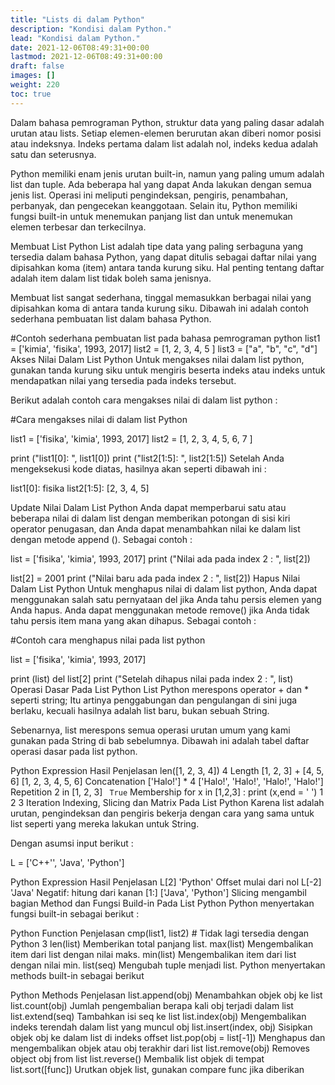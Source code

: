 ```yaml
---
title: "Lists di dalam Python"
description: "Kondisi dalam Python."
lead: "Kondisi dalam Python."
date: 2021-12-06T08:49:31+00:00
lastmod: 2021-12-06T08:49:31+00:00
draft: false
images: []
weight: 220
toc: true
---
```

Dalam bahasa pemrograman Python, struktur data yang paling dasar adalah urutan atau lists. Setiap elemen-elemen berurutan akan diberi nomor posisi atau indeksnya. Indeks pertama dalam list adalah nol, indeks kedua adalah satu dan seterusnya.

Python memiliki enam jenis urutan built-in, namun yang paling umum adalah list dan tuple. Ada beberapa hal yang dapat Anda lakukan dengan semua jenis list. Operasi ini meliputi pengindeksan, pengiris, penambahan, perbanyak, dan pengecekan keanggotaan. Selain itu, Python memiliki fungsi built-in untuk menemukan panjang list dan untuk menemukan elemen terbesar dan terkecilnya.

Membuat List Python
List adalah tipe data yang paling serbaguna yang tersedia dalam bahasa Python, yang dapat ditulis sebagai daftar nilai yang dipisahkan koma (item) antara tanda kurung siku. Hal penting tentang daftar adalah item dalam list tidak boleh sama jenisnya.

Membuat list sangat sederhana, tinggal memasukkan berbagai nilai yang dipisahkan koma di antara tanda kurung siku. Dibawah ini adalah contoh sederhana pembuatan list dalam bahasa Python.

#Contoh sederhana pembuatan list pada bahasa pemrograman python
list1 = ['kimia', 'fisika', 1993, 2017]
list2 = [1, 2, 3, 4, 5 ]
list3 = ["a", "b", "c", "d"]
Akses Nilai Dalam List Python
Untuk mengakses nilai dalam list python, gunakan tanda kurung siku untuk mengiris beserta indeks atau indeks untuk mendapatkan nilai yang tersedia pada indeks tersebut.

Berikut adalah contoh cara mengakses nilai di dalam list python :

#Cara mengakses nilai di dalam list Python

list1 = ['fisika', 'kimia', 1993, 2017]
list2 = [1, 2, 3, 4, 5, 6, 7 ]

print ("list1[0]: ", list1[0])
print ("list2[1:5]: ", list2[1:5])
Setelah Anda mengeksekusi kode diatas, hasilnya akan seperti dibawah ini :

list1[0]: fisika list2[1:5]: [2, 3, 4, 5]

Update Nilai Dalam List Python
Anda dapat memperbarui satu atau beberapa nilai di dalam list dengan memberikan potongan di sisi kiri operator penugasan, dan Anda dapat menambahkan nilai ke dalam list dengan metode append (). Sebagai contoh :

list = ['fisika', 'kimia', 1993, 2017]
print ("Nilai ada pada index 2 : ", list[2])

list[2] = 2001
print ("Nilai baru ada pada index 2 : ", list[2])
Hapus Nilai Dalam List Python
Untuk menghapus nilai di dalam list python, Anda dapat menggunakan salah satu pernyataan del jika Anda tahu persis elemen yang Anda hapus. Anda dapat menggunakan metode remove() jika Anda tidak tahu persis item mana yang akan dihapus. Sebagai contoh :

#Contoh cara menghapus nilai pada list python

list = ['fisika', 'kimia', 1993, 2017]

print (list)
del list[2]
print ("Setelah dihapus nilai pada index 2 : ", list)
Operasi Dasar Pada List Python
List Python merespons operator + dan * seperti string; Itu artinya penggabungan dan pengulangan di sini juga berlaku, kecuali hasilnya adalah list baru, bukan sebuah String.

Sebenarnya, list merespons semua operasi urutan umum yang kami gunakan pada String di bab sebelumnya. Dibawah ini adalah tabel daftar operasi dasar pada list python.

Python Expression	Hasil	Penjelasan
len([1, 2, 3, 4])	4	Length
[1, 2, 3] + [4, 5, 6]	[1, 2, 3, 4, 5, 6]	Concatenation
['Halo!'] * 4	['Halo!', 'Halo!', 'Halo!', 'Halo!']	Repetition
2 in [1, 2, 3]	` True`	Membership
for x in [1,2,3] : print (x,end = ' ')	1 2 3	Iteration
Indexing, Slicing dan Matrix Pada List Python
Karena list adalah urutan, pengindeksan dan pengiris bekerja dengan cara yang sama untuk list seperti yang mereka lakukan untuk String.

Dengan asumsi input berikut :

L = ['C++'', 'Java', 'Python']

Python Expression	Hasil	Penjelasan
L[2]	'Python'	Offset mulai dari nol
L[-2]	'Java'	Negatif: hitung dari kanan
[1:]	['Java', 'Python']	Slicing mengambil bagian
Method dan Fungsi Build-in Pada List Python
Python menyertakan fungsi built-in sebagai berikut :

Python Function	Penjelasan
cmp(list1, list2) #	Tidak lagi tersedia dengan Python 3
len(list)	Memberikan total panjang list.
max(list)	Mengembalikan item dari list dengan nilai maks.
min(list)	Mengembalikan item dari list dengan nilai min.
list(seq)	Mengubah tuple menjadi list.
Python menyertakan methods built-in sebagai berikut

Python Methods	Penjelasan
list.append(obj)	Menambahkan objek obj ke list
list.count(obj)	Jumlah pengembalian berapa kali obj terjadi dalam list
list.extend(seq)	Tambahkan isi seq ke list
list.index(obj)	Mengembalikan indeks terendah dalam list yang muncul obj
list.insert(index, obj)	Sisipkan objek obj ke dalam list di indeks offset
list.pop(obj = list[-1])	Menghapus dan mengembalikan objek atau obj terakhir dari list
list.remove(obj)	Removes object obj from list
list.reverse()	Membalik list objek di tempat
list.sort([func])	Urutkan objek list, gunakan compare func jika diberikan